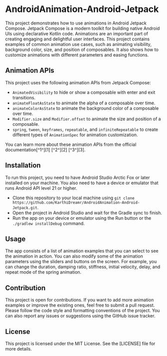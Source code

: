 # AndroidAnimation-Android-Jetpack

This project demonstrates how to use animations in Android Jetpack Compose. Jetpack Compose is a modern toolkit for building native Android UIs using declarative Kotlin code. Animations are an important part of creating engaging and delightful user interfaces. This project contains examples of common animation use cases, such as animating visibility, background color, size, and position of composables. It also shows how to customize animations with different parameters and easing functions.

## Animation APIs

This project uses the following animation APIs from Jetpack Compose:

- `AnimatedVisibility` to hide or show a composable with enter and exit transitions.
- `animateFloatAsState` to animate the alpha of a composable over time.
- `animateColorAsState` to animate the background color of a composable over time.
- `Modifier.size` and `Modifier.offset` to animate the size and position of a composable.
- `spring`, `tween`, `keyframes`, `repeatable`, and `infiniteRepeatable` to create different types of `AnimationSpec` for animation customization.

You can learn more about these animation APIs from the official documentation[^1^][1] [^2^][2] [^3^][3].

## Installation

To run this project, you need to have Android Studio Arctic Fox or later installed on your machine. You also need to have a device or emulator that runs Android API level 21 or higher.

- Clone this repository to your local machine using `git clone https://github.com/KarthiDreamr/AndroidAnimation-Android-Jetpack.git`.
- Open the project in Android Studio and wait for the Gradle sync to finish.
- Run the app on your device or emulator using the Run button or the `./gradlew installDebug` command.

## Usage

The app consists of a list of animation examples that you can select to see the animation in action. You can also modify some of the animation parameters using the sliders and buttons on the screen. For example, you can change the duration, damping ratio, stiffness, initial velocity, delay, and repeat mode of the spring animation.

## Contribution

This project is open for contributions. If you want to add more animation examples or improve the existing ones, feel free to submit a pull request. Please follow the code style and formatting conventions of the project. You can also report any issues or suggestions using the GitHub issue tracker.

## License

This project is licensed under the MIT License. See the [LICENSE] file for more details.
